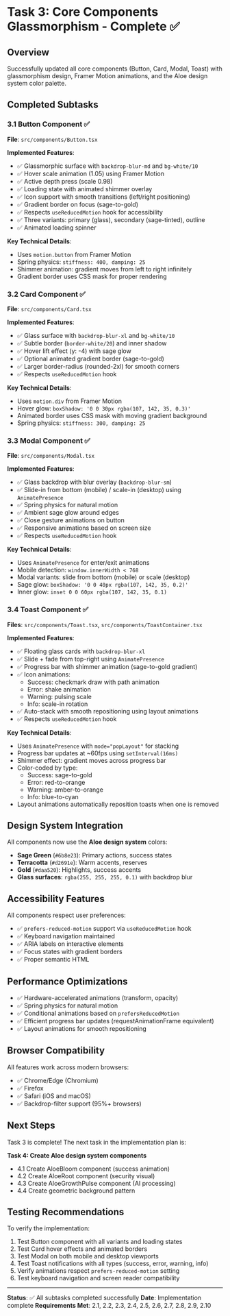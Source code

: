 # Task 3: Core Components Glassmorphism - Complete ✅

## Overview
Successfully updated all core components (Button, Card, Modal, Toast) with glassmorphism design, Framer Motion animations, and the Aloe design system color palette.

## Completed Subtasks

### 3.1 Button Component ✅
**File**: `src/components/Button.tsx`

**Implemented Features**:
- ✅ Glassmorphic surface with `backdrop-blur-md` and `bg-white/10`
- ✅ Hover scale animation (1.05) using Framer Motion
- ✅ Active depth press (scale 0.98)
- ✅ Loading state with animated shimmer overlay
- ✅ Icon support with smooth transitions (left/right positioning)
- ✅ Gradient border on focus (sage-to-gold)
- ✅ Respects `useReducedMotion` hook for accessibility
- ✅ Three variants: primary (glass), secondary (sage-tinted), outline
- ✅ Animated loading spinner

**Key Technical Details**:
- Uses `motion.button` from Framer Motion
- Spring physics: `stiffness: 400, damping: 25`
- Shimmer animation: gradient moves from left to right infinitely
- Gradient border uses CSS mask for proper rendering

### 3.2 Card Component ✅
**File**: `src/components/Card.tsx`

**Implemented Features**:
- ✅ Glass surface with `backdrop-blur-xl` and `bg-white/10`
- ✅ Subtle border (`border-white/20`) and inner shadow
- ✅ Hover lift effect (y: -4) with sage glow
- ✅ Optional animated gradient border (sage-to-gold)
- ✅ Larger border-radius (rounded-2xl) for smooth corners
- ✅ Respects `useReducedMotion` hook

**Key Technical Details**:
- Uses `motion.div` from Framer Motion
- Hover glow: `boxShadow: '0 0 30px rgba(107, 142, 35, 0.3)'`
- Animated border uses CSS mask with moving gradient background
- Spring physics: `stiffness: 300, damping: 25`

### 3.3 Modal Component ✅
**File**: `src/components/Modal.tsx`

**Implemented Features**:
- ✅ Glass backdrop with blur overlay (`backdrop-blur-sm`)
- ✅ Slide-in from bottom (mobile) / scale-in (desktop) using `AnimatePresence`
- ✅ Spring physics for natural motion
- ✅ Ambient sage glow around edges
- ✅ Close gesture animations on button
- ✅ Responsive animations based on screen size
- ✅ Respects `useReducedMotion` hook

**Key Technical Details**:
- Uses `AnimatePresence` for enter/exit animations
- Mobile detection: `window.innerWidth < 768`
- Modal variants: slide from bottom (mobile) or scale (desktop)
- Sage glow: `boxShadow: '0 0 40px rgba(107, 142, 35, 0.2)'`
- Inner glow: `inset 0 0 60px rgba(107, 142, 35, 0.1)`

### 3.4 Toast Component ✅
**Files**: `src/components/Toast.tsx`, `src/components/ToastContainer.tsx`

**Implemented Features**:
- ✅ Floating glass cards with `backdrop-blur-xl`
- ✅ Slide + fade from top-right using `AnimatePresence`
- ✅ Progress bar with shimmer animation (sage-to-gold gradient)
- ✅ Icon animations:
  - Success: checkmark draw with path animation
  - Error: shake animation
  - Warning: pulsing scale
  - Info: scale-in rotation
- ✅ Auto-stack with smooth repositioning using layout animations
- ✅ Respects `useReducedMotion` hook

**Key Technical Details**:
- Uses `AnimatePresence` with `mode="popLayout"` for stacking
- Progress bar updates at ~60fps using `setInterval(16ms)`
- Shimmer effect: gradient moves across progress bar
- Color-coded by type:
  - Success: sage-to-gold
  - Error: red-to-orange
  - Warning: amber-to-orange
  - Info: blue-to-cyan
- Layout animations automatically reposition toasts when one is removed

## Design System Integration

All components now use the **Aloe design system** colors:
- **Sage Green** (`#6b8e23`): Primary actions, success states
- **Terracotta** (`#d2691e`): Warm accents, reserves
- **Gold** (`#daa520`): Highlights, success accents
- **Glass surfaces**: `rgba(255, 255, 255, 0.1)` with backdrop blur

## Accessibility Features

All components respect user preferences:
- ✅ `prefers-reduced-motion` support via `useReducedMotion` hook
- ✅ Keyboard navigation maintained
- ✅ ARIA labels on interactive elements
- ✅ Focus states with gradient borders
- ✅ Proper semantic HTML

## Performance Optimizations

- ✅ Hardware-accelerated animations (transform, opacity)
- ✅ Spring physics for natural motion
- ✅ Conditional animations based on `prefersReducedMotion`
- ✅ Efficient progress bar updates (requestAnimationFrame equivalent)
- ✅ Layout animations for smooth repositioning

## Browser Compatibility

All features work across modern browsers:
- ✅ Chrome/Edge (Chromium)
- ✅ Firefox
- ✅ Safari (iOS and macOS)
- ✅ Backdrop-filter support (95%+ browsers)

## Next Steps

Task 3 is complete! The next task in the implementation plan is:

**Task 4: Create Aloe design system components**
- 4.1 Create AloeBloom component (success animation)
- 4.2 Create AloeRoot component (security visual)
- 4.3 Create AloeGrowthPulse component (AI processing)
- 4.4 Create geometric background pattern

## Testing Recommendations

To verify the implementation:
1. Test Button component with all variants and loading states
2. Test Card hover effects and animated borders
3. Test Modal on both mobile and desktop viewports
4. Test Toast notifications with all types (success, error, warning, info)
5. Verify animations respect `prefers-reduced-motion` setting
6. Test keyboard navigation and screen reader compatibility

---

**Status**: ✅ All subtasks completed successfully
**Date**: Implementation complete
**Requirements Met**: 2.1, 2.2, 2.3, 2.4, 2.5, 2.6, 2.7, 2.8, 2.9, 2.10
